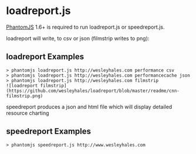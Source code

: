 # loadreport.js
[PhantomJS](http://www.phantomjs.org/) 1.6+ is required to run loadreport.js or speedreport.js.

loadreport will write, to csv or json (filmstrip writes to png):
## loadreport Examples
    > phantomjs loadreport.js http://wesleyhales.com performance csv
    > phantomjs loadreport.js http://wesleyhales.com performancecache json
    > phantomjs loadreport.js http://wesleyhales.com filmstrip
    ![loadreport filmstrip](https://github.com/wesleyhales/loadreport/blob/master/readme/cnn-filmstrip.png)

speedreport produces a json and html file which will display detailed resource charting
## speedreport Examples
    > phantomjs speedreport.js http://www.wesleyhales.com

